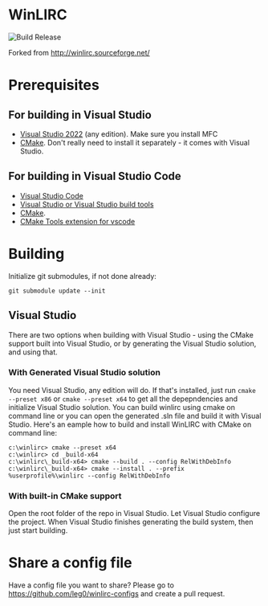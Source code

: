 # WinLIRC

![Build Release](https://github.com/leg0/WinLIRC/workflows/Build%20Release/badge.svg?branch=master)

Forked from http://winlirc.sourceforge.net/

# Prerequisites

## For building in Visual Studio 
  * [Visual Studio 2022](https://visualstudio.microsoft.com/) (any edition). Make sure you install MFC
  * [CMake](https://cmake.org/download/). Don't really need to install it separately - it comes with Visual Studio.

## For building in Visual Studio Code
  * [Visual Studio Code](https://code.visualstudio.com/)
  * [Visual Studio or Visual Studio build tools](https://visualstudio.microsoft.com/)
  * [CMake](https://cmake.org/download/). 
  * [CMake Tools extension for vscode](https://marketplace.visualstudio.com/items?itemName=ms-vscode.cmake-tools)

# Building

Initialize git submodules, if not done already:

    git submodule update --init

## Visual Studio

There are two options when building with Visual Studio - using the CMake support built into Visual Studio, or
by generating the Visual Studio solution, and using that.

### With Generated Visual Studio solution
You need Visual Studio, any edition will do. If that's installed, just run `cmake --preset x86` or `cmake --preset x64`
to get all the depepndencies and initialize Visual Studio solution. You can build winlirc using cmake on command line
or you can open the generated .sln file and build it with Visual Studio. Here's an eample how to build and install
WinLIRC with CMake on command line:

    c:\winlirc> cmake --preset x64
    c:\winlirc> cd _build-x64
    c:\winlirc\_build-x64> cmake --build . --config RelWithDebInfo
    c:\winlirc\_build-x64> cmake --install . --prefix %userprofile%\winlirc --config RelWithDebInfo

### With built-in CMake support
Open the root folder of the repo in Visual Studio. Let Visual Studio configure the project. When
Visual Studio finishes generating the build system, then just start building.

# Share a config file

Have a config file you want to share? Please go to https://github.com/leg0/winlirc-configs and create a pull request.
